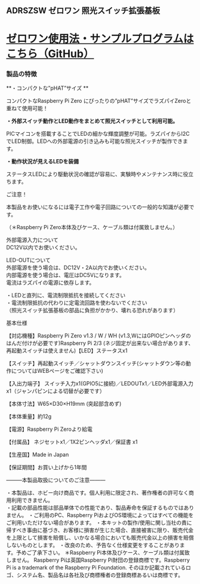 <!--
---
name: ADRSZSW
class: board
type: other
formfactor: pHAT
manufacturer: BitTradeOne
description: ADRSZSW ゼロワン 照光スイッチ拡張基板
url: http://bit-trade-one.co.jp/product/module/adrszsw/
github: https://github.com/bit-trade-one/RasPi-Zero-One-Series/tree/master/2nd/ADRSZSW_Illuminated_Switch
buy: http://btoshop.jp/2018/08/20/4562469771885/
image: 'adrszsw.png'
pincount: 40
eeprom: no
power:
  '1':
  '2':
ground:
  '6':
  '9':
  '14':
  '20':
  '25':
  '30':
  '34':
  '39':
pin:
  '3':
    mode: i2c
  '5':
    mode: i2c
  '31':
    name: ShutDownSW
    mode: input
    active: low
  '37':
    name: StatusLED
    mode: output
    active: high
i2c:
  '0x00':
    name: device display name
    device: chip name
-->
ADRSZSW ゼロワン 照光スイッチ拡張基板
-----------------------
<!--
[

<img alt="WP-製品紹介M50-ADRSZSW-MAIN" class="alignnone wp-image-7882 size-full" height="300" sizes="(max-width: 696px) 100vw, 696px" src="http://bit-trade-one.co.jp/wp/wp-content/uploads/2018/08/5232dc98834c34d98111845a361b4a19.png" srcset="http://bit-trade-one.co.jp/wp/wp-content/uploads/2018/08/5232dc98834c34d98111845a361b4a19.png 696w, http://bit-trade-one.co.jp/wp/wp-content/uploads/2018/08/5232dc98834c34d98111845a361b4a19-300x129.png 300w" width="696"/>

![WP-製品紹介M50-ADRSZSW-MAIN](data:image/svg+xml,%3Csvg%20xmlns=%22http://www.w3.org/2000/svg%22%20viewBox=%220%200%20696%20300%22%3E%3C/svg%3E)](http://bit-trade-one.co.jp/wp/wp-content/uploads/2018/08/5232dc98834c34d98111845a361b4a19.png)
-->

**[ゼロワン使用法・サンプルプログラムはこちら（GitHub）](https://github.com/bit-trade-one/RasPi-Zero-One-Series)**
===========================================================================================

### 製品の特徴

**・コンパクトな”pHAT”サイズ    **

コンパクトなRaspberry Pi Zero にぴったりの”pHAT”サイズでラズパイZeroと重ねて使用可能！

**・外部スイッチ動作とLED動作をまとめて照光スイッチとして利用可能。**

PICマイコンを搭載することでLEDの細かな輝度調整が可能。ラズパイからI2CでLED制御。LEDへの外部電源の引き込みも可能な照光スイッチが製作できます。

**・動作状況が見えるLEDを装備**

ステータスLEDにより駆動状況の確認が容易に、実験時やメンテナンス時に役立ちます。

ご注意！

本製品をお使いになるには電子工作や電子回路についての一般的な知識が必要です。

（＊Raspberry Pi Zero本体及びケース、ケーブル類は付属致しません。） 
<!--
[

<img alt="WP-製品紹介M50-ADRSZSW-SUB" class="alignnone size-full wp-image-7883" height="223" sizes="(max-width: 694px) 100vw, 694px" src="http://bit-trade-one.co.jp/wp/wp-content/uploads/2018/08/b46c83f551d412b3870d87f1a1e7a2d0.png" srcset="http://bit-trade-one.co.jp/wp/wp-content/uploads/2018/08/b46c83f551d412b3870d87f1a1e7a2d0.png 694w, http://bit-trade-one.co.jp/wp/wp-content/uploads/2018/08/b46c83f551d412b3870d87f1a1e7a2d0-300x96.png 300w" width="694"/>

![WP-製品紹介M50-ADRSZSW-SUB](data:image/svg+xml,%3Csvg%20xmlns=%22http://www.w3.org/2000/svg%22%20viewBox=%220%200%20694%20223%22%3E%3C/svg%3E)](http://bit-trade-one.co.jp/wp/wp-content/uploads/2018/08/b46c83f551d412b3870d87f1a1e7a2d0.png)
-->

外部電源入力について  
DC12V以内でお使いください。

LED-OUTについて  
外部電源を使う場合は、DC12V・2A以内でお使いください。  
内部電源を使う場合は、電圧はDC5Vになります。  
電流はラズパイの電源に依存します。

・LEDと直列に、電流制限抵抗を接続してください  
・電流制限抵抗の代わりに定電流回路を使わないでください  
（照光スイッチ拡張基板の部品に負担がかかり、壊れる恐れがあります）

基本仕様

【対応機種】Raspberry Pi Zero v1.3 / W / WH (v1.3,WにはGPIOピンヘッダのはんだ付けが必要です)Raspberry Pi 2/3 (ネジ固定が出来ない場合があります、再起動スイッチは使えません)【LED】ステータスx1

【スイッチ】再起動スイッチ／シャットダウンスイッチ(シャットダウン等の動作についてはWEBページをご確認下さい)

【入出力端子】 スイッチ入力x1(GPIO5に接続)／LEDOUTx1／LED外部電源入力x1（ジャンパピンによる切替が必要です）

【本体寸法】W65×D30×H19mm (突起部含めず)

【本体重量】約12g

【電源】Raspberry Pi Zeroより給電

【付属品】 ネジセットx1／1X2ピンヘッダx1／保証書 x1

【生産国】Made in Japan

【保証期間】お買い上げから1年間

―――本製品取扱についてのご注意―――

・本製品は、ホビー向け商品です。個人利用に限定され、著作権者の許可なく商用利用できません。  
・記載の部品性能は部品単体での性能であり、製品寿命を保証するものではありません。
・ご利用のPC、Raspberry PiおよびOS環境によってはすべての機能をご利用いただけない場合があります。
・本キットの製作/使用に関し当社の責に帰すべき事由に基づき、お客様に損害が生じた場合、直接被害に限り、販売代金を上限として損害を賠償し、いかなる場合においても販売代金以上の損害を賠償しないものとします。
・改良のため、予告なく仕様変更をすることがあります。予めご了承下さい。
＊Raspberry Pi本体及びケース、ケーブル類は付属致しません。
Raspberry Piは英国Raspberry Pi財団の登録商標です。Raspberry Pi is a trademark of the Raspberry Pi Foundation. そのほか記載されているロゴ、システム名、製品名は各社及び商標権者の登録商標あるいは商標です。
